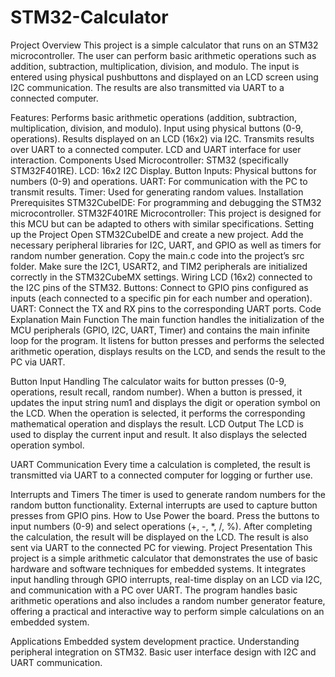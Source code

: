 # STM32-Calculator

Project Overview
This project is a simple calculator that runs on an STM32 microcontroller. The user can perform basic arithmetic operations such as addition, subtraction, multiplication, division, and modulo. The input is entered using physical pushbuttons and displayed on an LCD screen using I2C communication. The results are also transmitted via UART to a connected computer.

Features:
Performs basic arithmetic operations (addition, subtraction, multiplication, division, and modulo).
Input using physical buttons (0-9, operations).
Results displayed on an LCD (16x2) via I2C.
Transmits results over UART to a connected computer.
LCD and UART interface for user interaction.
Components Used
Microcontroller: STM32 (specifically STM32F401RE).
LCD: 16x2 I2C Display.
Button Inputs: Physical buttons for numbers (0-9) and operations.
UART: For communication with the PC to transmit results.
Timer: Used for generating random values.
Installation
Prerequisites
STM32CubeIDE: For programming and debugging the STM32 microcontroller.
STM32F401RE Microcontroller: This project is designed for this MCU but can be adapted to others with similar specifications.
Setting up the Project
Open STM32CubeIDE and create a new project.
Add the necessary peripheral libraries for I2C, UART, and GPIO as well as timers for random number generation.
Copy the main.c code into the project’s src folder.
Make sure the I2C1, USART2, and TIM2 peripherals are initialized correctly in the STM32CubeMX settings.
Wiring
LCD (16x2) connected to the I2C pins of the STM32.
Buttons: Connect to GPIO pins configured as inputs (each connected to a specific pin for each number and operation).
UART: Connect the TX and RX pins to the corresponding UART ports.
Code Explanation
Main Function
The main function handles the initialization of the MCU peripherals (GPIO, I2C, UART, Timer) and contains the main infinite loop for the program. It listens for button presses and performs the selected arithmetic operation, displays results on the LCD, and sends the result to the PC via UART.

Button Input Handling
The calculator waits for button presses (0-9, operations, result recall, random number).
When a button is pressed, it updates the input string num1 and displays the digit or operation symbol on the LCD.
When the operation is selected, it performs the corresponding mathematical operation and displays the result.
LCD Output
The LCD is used to display the current input and result. It also displays the selected operation symbol.

UART Communication
Every time a calculation is completed, the result is transmitted via UART to a connected computer for logging or further use.

Interrupts and Timers
The timer is used to generate random numbers for the random button functionality.
External interrupts are used to capture button presses from GPIO pins.
How to Use
Power the board.
Press the buttons to input numbers (0-9) and select operations (+, -, *, /, %).
After completing the calculation, the result will be displayed on the LCD.
The result is also sent via UART to the connected PC for viewing.
Project Presentation
This project is a simple arithmetic calculator that demonstrates the use of basic hardware and software techniques for embedded systems. It integrates input handling through GPIO interrupts, real-time display on an LCD via I2C, and communication with a PC over UART. The program handles basic arithmetic operations and also includes a random number generator feature, offering a practical and interactive way to perform simple calculations on an embedded system.

Applications
Embedded system development practice.
Understanding peripheral integration on STM32.
Basic user interface design with I2C and UART communication.
